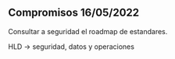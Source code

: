 ## Compromisos 16/05/2022
Consultar a seguridad el roadmap de estandares.

HLD 
-> seguridad, datos y operaciones